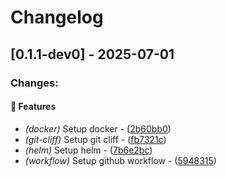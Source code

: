# Changelog

## [0.1.1-dev0] - 2025-07-01
### Changes:

#### 🚀  Features

- *(docker)* Setup docker - ([2b60bb0](https://github.com/toggle-corp/web-app-serve/commit/2b60bb002258bb5e0a47320bc09a7f075a902fc9))
- *(git-cliff)* Setup git cliff - ([fb7321c](https://github.com/toggle-corp/web-app-serve/commit/fb7321caaded1a39233654b706049d934eac7a8a))
- *(helm)* Setup helm - ([7b6e2bc](https://github.com/toggle-corp/web-app-serve/commit/7b6e2bcc2ca1c0bd0a29de64d9ccb34d1a056f6e))
- *(workflow)* Setup github workflow - ([5948315](https://github.com/toggle-corp/web-app-serve/commit/594831531421921a52b0431607c9d32f4ee84f30))


<!-- generated by git-cliff -->
